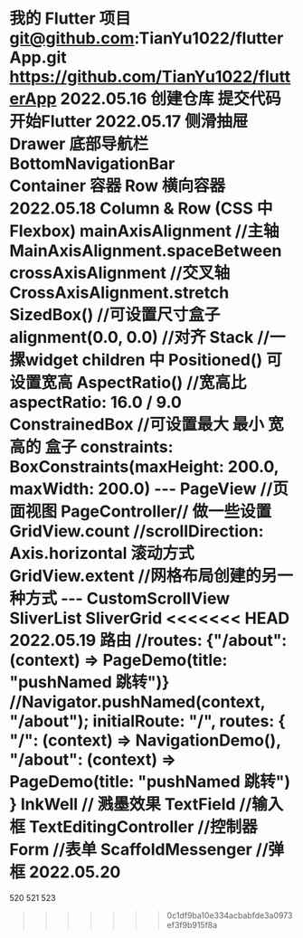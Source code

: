 我的 Flutter 项目 
git@github.com:TianYu1022/flutterApp.git
https://github.com/TianYu1022/flutterApp
2022.05.16 
    创建仓库 提交代码 开始Flutter
2022.05.17
    侧滑抽屉 Drawer 
    底部导航栏 BottomNavigationBar  
    Container 容器 Row 横向容器
2022.05.18
    Column & Row (CSS 中 Flexbox)
    mainAxisAlignment //主轴 MainAxisAlignment.spaceBetween
    crossAxisAlignment //交叉轴 CrossAxisAlignment.stretch
    SizedBox() //可设置尺寸盒子
    alignment(0.0, 0.0) //对齐
    Stack //一摞widget children 中 Positioned() 可设置宽高
    AspectRatio() //宽高比 aspectRatio: 16.0 / 9.0
    ConstrainedBox //可设置最大 最小 宽高的 盒子 constraints: BoxConstraints(maxHeight: 200.0, maxWidth: 200.0)
    ---
    PageView //页面视图 PageController// 做一些设置
    GridView.count //scrollDirection: Axis.horizontal 滚动方式
    GridView.extent //网格布局创建的另一种方式
    ---
    CustomScrollView
    SliverList  SliverGrid
<<<<<<< HEAD
2022.05.19
    路由 //routes: {"/about": (context) => PageDemo(title: "pushNamed 跳转")}
    //Navigator.pushNamed(context, "/about");
    initialRoute: "/",
    routes: {
        "/": (context) => NavigationDemo(),
        "/about": (context) => PageDemo(title: "pushNamed 跳转")
    }
    InkWell // 溅墨效果
    TextField //输入框
    TextEditingController //控制器
    Form //表单
    ScaffoldMessenger //弹框
2022.05.20
=======


520
521
523
>>>>>>> 0c1df9ba10e334acbabfde3a0973ef3f9b915f8a
